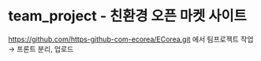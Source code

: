 # team_project - 친환경 오픈 마켓 사이트

https://github.com/https-github-com-ecorea/ECorea.git 에서 팀프로젝트 작업
→ 프론트 분리, 업로드


